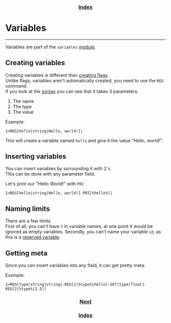 <h3 align="center"><a href="index.html">Index</a></h3>

# Variables
-----

Variables are part of the `variables` [module](modules.html).  

## Creating variables
Creating variables is different than [creating flags](flags.html).  
Unlike flags, variables aren't automatically created, you need to use the `REG` command.  
If you look at the [syntax](syntax.html) you can see that it takes 3 parameters.  
1. The name
2. The type
3. The value

Example:
```
1>REG[hello|string|Hello, world!]|
```

This will create a variable named `hello` and give it the value "Hello, world!".  

## Inserting variables
You can insert variables by surrounding it with 2 `%`.  
This can be done with any parameter field.  

Let's print our "Hello World!" with `PRI`
```
1>REG[hello|string|Hello, world!]-PRI[%hello%]|
```

## Naming limits
There are a few limits.  
First of all, you can't have `%` in variable names, at one point it would be ignored as empty variables.
Secondly, you can't name your variable `id`, as this is a [reserved variable](fel-misc.html).

## Getting meta
Since you can insert variables into any field, it can get pretty meta.  

Example:
```
1>REG[type|string|string]-REG[1|%type%|hello]-SET[type|float]-REG[2|%type%|2.5]|
```

<h3 align="center"><a href="scope.html">Next</a></h3>
<h3 align="center"><a href="index.html">Index</a></h3>
